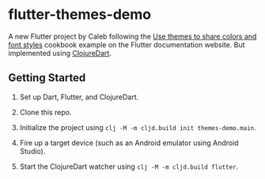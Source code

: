 # flutter-themes-demo

A new Flutter project by Caleb following the [Use themes to share colors and font styles](https://docs.flutter.dev/cookbook/design/themes) cookbook example on the Flutter documentation website. But implemented using [ClojureDart](https://github.com/Tensegritics/ClojureDart).

## Getting Started

1. Set up Dart, Flutter, and ClojureDart.

2. Clone this repo.

3. Initialize the project using `clj -M -m cljd.build init themes-demo.main`.

4. Fire up a target device (such as an Android emulator using Android Studio).

5. Start the ClojureDart watcher using `clj -M -m cljd.build flutter`.
